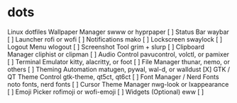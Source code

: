 # dots
Linux dotfiles
Wallpaper Manager	swww or hyprpaper	[ ]
Status Bar	waybar	[ ]
Launcher	rofi or wofi	[ ]
Notifications	mako	[ ]
Lockscreen	swaylock	[ ]
Logout Menu	wlogout	[ ]
Screenshot Tool	grim + slurp	[ ]
Clipboard Manager	cliphist or clipman	[ ]
Audio Control	pavucontrol, volctl, or pamixer	[ ]
Terminal Emulator	kitty, alacritty, or foot	[ ]
File Manager	thunar, nemo, or others	[ ]
Theming Automation	matugen, pywal, wal-d, or walldust	[X] 
GTK / QT Theme Control	gtk-theme, qt5ct, qt6ct	[ ]
Font Manager / Nerd Fonts	noto fonts, nerd fonts	[ ]
Cursor Theme Manager	nwg-look or lxappearance	[ ]
Emoji Picker	rofimoji or wofi-emoji	[ ]
Widgets (Optional)	eww	[ ]
